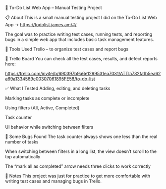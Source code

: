🧪 To-Do List Web App – Manual Testing Project

📋 About
This is a small manual testing project I did on the To-Do List Web App -> https://todolist.james.am/#/

The goal was to practice writing test cases, running tests, and reporting bugs in a simple web app that includes basic task management features.

🧰 Tools Used
Trello – to organize test cases and report bugs

🔗 Trello Board
You can check all the test cases, results, and defect reports here:

https://trello.com/invite/b/690397b9a6e1299531ea7031/ATTIa732fa1b5ea62a69a1334569e00307061895FE58/to-do-list

✅ What I Tested
Adding, editing, and deleting tasks

Marking tasks as complete or incomplete

Using filters (All, Active, Completed)

Task counter

UI behavior while switching between filters

🐞 Some Bugs Found
The task counter always shows one less than the real number of tasks

When switching between filters in a long list, the view doesn’t scroll to the top automatically

The “mark all as completed” arrow needs three clicks to work correctly

💬 Notes
This project was just for practice to get more comfortable with writing test cases and managing bugs in Trello.

